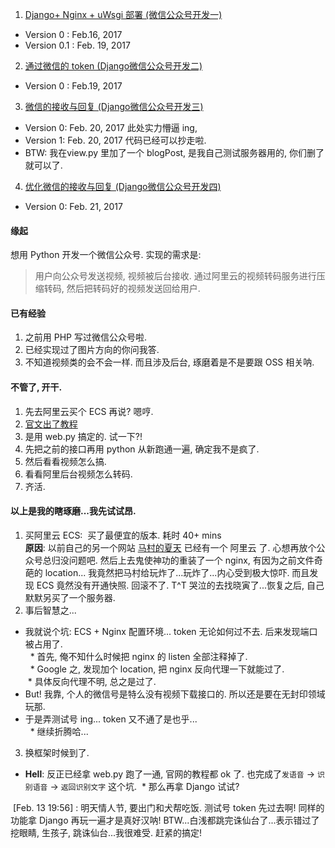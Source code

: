 1. [Django+ Nginx + uWsgi 部署 (微信公众号开发一)](http://yixuan.li/geek/2017/02/16/Django/)
 * Version 0   : Feb.16, 2017
 * Version 0.1 : Feb. 19, 2017 
2. [通过微信的 token (Django微信公众号开发二)](http://yixuan.li/geek/2017/02/19/wechatToken/)
 * Version 0   : Feb.19, 2017
3. [微信的接收与回复 (Django微信公众号开发三)](http://yixuan.li/geek/2017/02/20/wechatResp/)
 * Version 0: Feb. 20, 2017 此处实力懵逼 ing, 
 * Version 1: Feb. 20, 2017 代码已经可以抄走啦.
 * BTW: 我在view.py 里加了一个 blogPost, 是我自己测试服务器用的, 你们删了就可以了.
4. [优化微信的接收与回复 (Django微信公众号开发四)](http://yixuan.li/geek/2017/02/21/4forClass/)
 * Version 0: Feb. 21, 2017
 
#### 缘起  
想用 Python 开发一个微信公众号. 实现的需求是:   
> 用户向公众号发送视频, 视频被后台接收. 通过阿里云的视频转码服务进行压缩转码, 然后把转码好的视频发送回给用户.   

#### 已有经验

1. 之前用 PHP 写过微信公众号啦. 
2. 已经实现过了图片方向的你问我答.
3. 不知道视频类的会不会一样. 而且涉及后台, 琢磨着是不是要跟 OSS 相关呐. 

#### 不管了, 开干.

1. 先去阿里云买个 ECS 再说? 嗯哼.
2. [官文出了教程](https://mp.weixin.qq.com/wiki)
3. 是用 web.py 搞定的. 试一下?!
4. 先把之前的接口再用 python 从新跑通一遍, 确定我不是疯了.
5. 然后看看视频怎么搞.
6. 看看阿里后台视频怎么转码.
7. 齐活.

#### 以上是我的瞎琢磨...我先试试昂.

1. 买阿里云 ECS:  买了最便宜的版本. 耗时 40+ mins  
**原因**: 以前自己的另一个网站 [马村的夏天](www.macundexiatian.com) 已经有一个 阿里云 了. 心想再放个公众号总归没问题吧. 然后上去鬼使神功的重装了一个 nginx, 有因为之前文件奇葩的 location... 我竟然把马村给玩炸了...玩炸了...内心受到极大惊吓. 而且发现 ECS 竟然没有开通快照. 回滚不了. T^T 哭泣的去找晓寅了...恢复之后, 自己默默另买了一个服务器. 
2. 事后智慧之...  
  * 我就说个坑: ECS + Nginx 配置环境... token 无论如何过不去. 后来发现端口被占用了.    
   * 首先, 俺不知什么时候把 nginx 的 listen 全部注释掉了.  
   * Google 之, 发现加个 location, 把 nginx 反向代理一下就能过了.  
   * 具体反向代理不明, 总之是过了.  
   * But! 我靠, 个人的微信号是特么没有视频下载接口的. 所以还是要在无封印领域玩那.  
   * 于是弄测试号 ing... token 又不通了是也乎...  
   * 继续折腾哈...  
    
3. 换框架时候到了.
  * **Hell**: 反正已经拿 web.py 跑了一通, 官网的教程都 ok 了. 也完成了`发语音` → `识别语音` → `返回识别文字` 这个坑. 
  * 那么再拿 Django 试试?   
  
  [Feb. 13 19:56] : 明天情人节, 要出门和犬帮吃饭. 测试号 token 先过去啊! 同样的功能拿 Django 再玩一遍才是真好汉呐! BTW...白浅都跳完诛仙台了...表示错过了挖眼睛, 生孩子, 跳诛仙台...我很难受. 赶紧的搞定!
